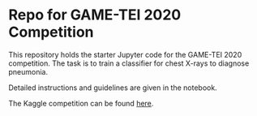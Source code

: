# Repo for GAME-TEI 2020 Competition

This repository holds the starter Jupyter code for the GAME-TEI 2020 competition. The task is to train a classifier for chest X-rays to diagnose pneumonia. 

Detailed instructions and guidelines are given in the notebook.

The Kaggle competition can be found [here](https://www.kaggle.com/c/gametei2020).